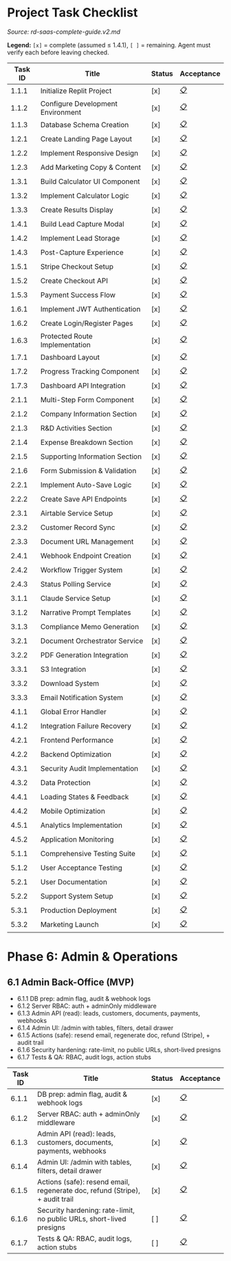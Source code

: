 # Project Task Checklist

_Source: rd-saas-complete-guide.v2.md_

**Legend:** `[x]` = complete (assumed ≤ 1.4.1), `[ ]` = remaining. Agent must verify each before leaving checked.

| Task ID | Title | Status | Acceptance |
|---|---|---|---|
| 1.1.1 | Initialize Replit Project | [x] | [📋](./acceptance/1.1.1.md) |
| 1.1.2 | Configure Development Environment | [x] | [📋](./acceptance/1.1.2.md) |
| 1.1.3 | Database Schema Creation | [x] | [📋](./acceptance/1.1.3.md) |
| 1.2.1 | Create Landing Page Layout | [x] | [📋](./acceptance/1.2.1.md) |
| 1.2.2 | Implement Responsive Design | [x] | [📋](./acceptance/1.2.2.md) |
| 1.2.3 | Add Marketing Copy & Content | [x] | [📋](./acceptance/1.2.3.md) |
| 1.3.1 | Build Calculator UI Component | [x] | [📋](./acceptance/1.3.1.md) |
| 1.3.2 | Implement Calculator Logic | [x] | [📋](./acceptance/1.3.2.md) |
| 1.3.3 | Create Results Display | [x] | [📋](./acceptance/1.3.3.md) |
| 1.4.1 | Build Lead Capture Modal | [x] | [📋](./acceptance/1.4.1.md) |
| 1.4.2 | Implement Lead Storage | [x] | [📋](./acceptance/1.4.2.md) |
| 1.4.3 | Post-Capture Experience | [x] | [📋](./acceptance/1.4.3.md) |
| 1.5.1 | Stripe Checkout Setup | [x] | [📋](./acceptance/1.5.1.md) |
| 1.5.2 | Create Checkout API | [x] | [📋](./acceptance/1.5.2.md) |
| 1.5.3 | Payment Success Flow | [x] | [📋](./acceptance/1.5.3.md) |
| 1.6.1 | Implement JWT Authentication | [x] | [📋](./acceptance/1.6.1.md) |
| 1.6.2 | Create Login/Register Pages | [x] | [📋](./acceptance/1.6.2.md) |
| 1.6.3 | Protected Route Implementation | [x] | [📋](./acceptance/1.6.3.md) |
| 1.7.1 | Dashboard Layout | [x] | [📋](./acceptance/1.7.1.md) |
| 1.7.2 | Progress Tracking Component | [x] | [📋](./acceptance/1.7.2.md) |
| 1.7.3 | Dashboard API Integration | [x] | [📋](./acceptance/1.7.3.md) |
| 2.1.1 | Multi-Step Form Component | [x] | [📋](./acceptance/2.1.1.md) |
| 2.1.2 | Company Information Section | [x] | [📋](./acceptance/2.1.2.md) |
| 2.1.3 | R&D Activities Section | [x] | [📋](./acceptance/2.1.3.md) |
| 2.1.4 | Expense Breakdown Section | [x] | [📋](./acceptance/2.1.4.md) |
| 2.1.5 | Supporting Information Section | [x] | [📋](./acceptance/2.1.5.md) |
| 2.1.6 | Form Submission & Validation | [x] | [📋](./acceptance/2.1.6.md) |
| 2.2.1 | Implement Auto-Save Logic | [x] | [📋](./acceptance/2.2.1.md) |
| 2.2.2 | Create Save API Endpoints | [x] | [📋](./acceptance/2.2.2.md) |
| 2.3.1 | Airtable Service Setup | [x] | [📋](./acceptance/2.3.1.md) |
| 2.3.2 | Customer Record Sync | [x] | [📋](./acceptance/2.3.2.md) |
| 2.3.3 | Document URL Management | [x] | [📋](./acceptance/2.3.3.md) |
| 2.4.1 | Webhook Endpoint Creation | [x] | [📋](./acceptance/2.4.1.md) |
| 2.4.2 | Workflow Trigger System | [x] | [📋](./acceptance/2.4.2.md) |
| 2.4.3 | Status Polling Service | [x] | [📋](./acceptance/2.4.3.md) |
| 3.1.1 | Claude Service Setup | [x] | [📋](./acceptance/3.1.1.md) |
| 3.1.2 | Narrative Prompt Templates | [x] | [📋](./acceptance/3.1.2.md) |
| 3.1.3 | Compliance Memo Generation | [x] | [📋](./acceptance/3.1.3.md) |
| 3.2.1 | Document Orchestrator Service | [x] | [📋](./acceptance/3.2.1.md) |
| 3.2.2 | PDF Generation Integration | [x] | [📋](./acceptance/3.2.2.md) |
| 3.3.1 | S3 Integration | [x] | [📋](./acceptance/3.3.1.md) |
| 3.3.2 | Download System | [x] | [📋](./acceptance/3.3.2.md) |
| 3.3.3 | Email Notification System | [x] | [📋](./acceptance/3.3.3.md) |
| 4.1.1 | Global Error Handler | [x] | [📋](./acceptance/4.1.1.md) |
| 4.1.2 | Integration Failure Recovery | [x] | [📋](./acceptance/4.1.2.md) |
| 4.2.1 | Frontend Performance | [x] | [📋](./acceptance/4.2.1.md) |
| 4.2.2 | Backend Optimization | [x] | [📋](./acceptance/4.2.2.md) |
| 4.3.1 | Security Audit Implementation | [x] | [📋](./acceptance/4.3.1.md) |
| 4.3.2 | Data Protection | [x] | [📋](./acceptance/4.3.2.md) |
| 4.4.1 | Loading States & Feedback | [x] | [📋](./acceptance/4.4.1.md) |
| 4.4.2 | Mobile Optimization | [x] | [📋](./acceptance/4.4.2.md) |
| 4.5.1 | Analytics Implementation | [x] | [📋](./acceptance/4.5.1.md) |
| 4.5.2 | Application Monitoring | [x] | [📋](./acceptance/4.5.2.md) |
| 5.1.1 | Comprehensive Testing Suite | [x] | [📋](./acceptance/5.1.1.md) |
| 5.1.2 | User Acceptance Testing | [x] | [📋](./acceptance/5.1.2.md) |
| 5.2.1 | User Documentation | [x] | [📋](./acceptance/5.2.1.md) |
| 5.2.2 | Support System Setup | [x] | [📋](./acceptance/5.2.2.md) |
| 5.3.1 | Production Deployment | [x] | [📋](./acceptance/5.3.1.md) |
| 5.3.2 | Marketing Launch | [x] | [📋](./acceptance/5.3.2.md) |

# Phase 6: Admin & Operations

## 6.1 Admin Back-Office (MVP)
- 6.1.1 DB prep: admin flag, audit & webhook logs
- 6.1.2 Server RBAC: auth + adminOnly middleware
- 6.1.3 Admin API (read): leads, customers, documents, payments, webhooks
- 6.1.4 Admin UI: /admin with tables, filters, detail drawer
- 6.1.5 Actions (safe): resend email, regenerate doc, refund (Stripe), + audit trail
- 6.1.6 Security hardening: rate-limit, no public URLs, short-lived presigns
- 6.1.7 Tests & QA: RBAC, audit logs, action stubs

| Task ID | Title | Status | Acceptance |
|---|---|---|---|
| 6.1.1 | DB prep: admin flag, audit & webhook logs | [x] | [📋](./acceptance/6.1.1.md) |
| 6.1.2 | Server RBAC: auth + adminOnly middleware | [x] | [📋](./acceptance/6.1.2.md) |
| 6.1.3 | Admin API (read): leads, customers, documents, payments, webhooks | [x] | [📋](./acceptance/6.1.3.md) |
| 6.1.4 | Admin UI: /admin with tables, filters, detail drawer | [x] | [📋](./acceptance/6.1.4.md) |
| 6.1.5 | Actions (safe): resend email, regenerate doc, refund (Stripe), + audit trail | [x] | [📋](./acceptance/6.1.5.md) |
| 6.1.6 | Security hardening: rate-limit, no public URLs, short-lived presigns | [ ] | [📋](./acceptance/6.1.6.md) |
| 6.1.7 | Tests & QA: RBAC, audit logs, action stubs | [ ] | [📋](./acceptance/6.1.7.md) |